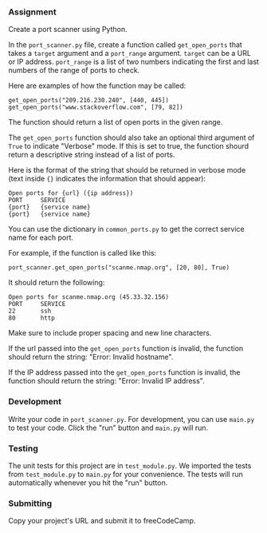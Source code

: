 ### Assignment

Create a port scanner using Python.

In the `port_scanner.py` file, create a function called `get_open_ports` that takes a `target` argument and a `port_range` argument. `target` can be a URL or IP address. `port_range` is a list of two numbers indicating the first and last numbers of the range of ports to check.

Here are examples of how the function may be called:
```
get_open_ports("209.216.230.240", [440, 445])
get_open_ports("www.stackoverflow.com", [79, 82])
```

The function should return a list of open ports in the given range.

The `get_open_ports` function should also take an optional third argument of `True` to indicate "Verbose" mode. If this is set to true, the function shourd return a descriptive string instead of a list of ports.

Here is the format of the string that should be returned in verbose mode (text inside `{}` indicates the information that should appear):
```
Open ports for {url} ({ip address})
PORT     SERVICE
{port}   {service name}
{port}   {service name}
```
You can use the dictionary in `common_ports.py` to get the correct service name for each port.

For example, if the function is called like this:
```
port_scanner.get_open_ports("scanme.nmap.org", [20, 80], True)
```
It should return the following:
```
Open ports for scanme.nmap.org (45.33.32.156)
PORT     SERVICE
22       ssh
80       http
```

Make sure to include proper spacing and new line characters.

If the url passed into the `get_open_ports` function is invalid, the function should return the string: "Error: Invalid hostname".

If the IP address passed into the `get_open_ports` function is invalid, the function should return the string: "Error:  Invalid IP address".

### Development

Write your code in `port_scanner.py`. For development, you can use `main.py` to test your code. Click the "run" button and `main.py` will run.

### Testing 

The unit tests for this project are in `test_module.py`. We imported the tests from `test_module.py` to `main.py` for your convenience. The tests will run automatically whenever you hit the "run" button.

### Submitting

Copy your project's URL and submit it to freeCodeCamp.
